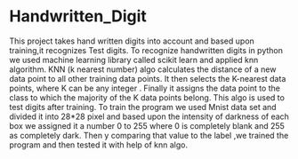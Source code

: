 # Handwritten_Digit
This project takes hand written digits into account and based upon training,it recognizes Test digits. 
To recognize handwritten digits in python we used machine learning library called scikit learn and applied knn algorithm. KNN (k nearest number) algo calculates the distance of a new data point to all other training data points.  It then selects the K-nearest data points, where K can be any integer  . Finally it assigns the data point to the class to which the majority of the K data points belong. This algo is used to test digits after training. To train the program we used Mnist data set and divided it into 28*28 pixel and based upon the intensity of darkness of each box we assigned it a number 0 to 255 where 0 is completely blank and 255 as completely dark. Then y comparing that value to the label ,we trained the program and then tested it with help of knn algo.  
